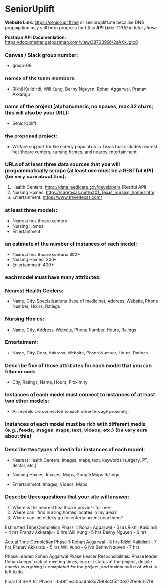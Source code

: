 # SeniorUplift
**Website Link:** https://senioruplift.me or senioruplift.me because DNS propagation may still be in progress for https
**API Link:**  _TODO in later phase_

**Postman API Documentation:** https://documenter.getpostman.com/view/38703996/2sAXxJgtx8


### Canvas / Slack group number:
* group-08

### names of the team members:
* Rikhil Kalidindi, Will Kung, Benny Nguyen, Rohan Aggarwal, Pranav Akkaraju

### name of the project (alphanumeric, no spaces, max 32 chars; this will also be your URL):
* SeniorUplift

### the proposed project:
* Welfare support for the elderly population in Texas that includes nearest healthcare centers, nursing homes, and nearby entertainment

### URLs of at least three data sources that you will programmatically scrape (at least one must be a RESTful API) (be very sure about this):
1. Health Centers: https://data.medicare.gov/developers (Restful API)
2. Nursing Homes: https://caretexas.net/list01_Texas_nursing_homes.htm
3. Entertainment: https://www.traveltexas.com/


### at least three models:
* Nearest healthcare centers
* Nursing Homes
* Entertainment

### an estimate of the number of instances of each model:
* Nearest healthcare centers: 300+
* Nursing Homes: 300+
* Entertainment: 400+

### each model must have many attributes:

### Nearest Health Centers:
* Name, City, Specializations (type of medicine), Address, Website, Phone Number, Hours, Ratings

### Nursing Homes:
* Name, City, Address, Website, Phone Number, Hours, Ratings

### Entertaiment:
* Name, City, Cost, Address, Website, Phone Number, Hours, Ratings

### Describe five of those attributes for each model that you can filter or sort:
* City, Ratings, Name, Hours, Proximity

### Instances of each model must connect to instances of at least two other models:
* All models are connected to each other through proximity.

### Instances of each model must be rich with different media (e.g., feeds, images, maps, text, videos, etc.) (be very sure about this)
### Describe two types of media for instances of each model:
* Nearest Health Centers:
    Images, maps, text, keywords (surgery, PT, dental, etc.)

* Nursing Homes:
    Images, Maps, Google Maps Ratings

* Entertainment:
    Images, Videos, Maps

### Describe three questions that your site will answer:
1. Where is the nearest healthcare provider for me?
2. Where can I find nursing homes located in my area?
3. Where can the elderly go for entertainment near them?


Estimated Time Completion Phase 1:
Rohan Aggarwal - 5 hrs
Rikhil Kalidindi - 4 hrs
Pranav Akkaraju - 6 hrs
Will Kung - 5 hrs
Benny Nguyen - 6 hrs

Actual Time Completion Phase 1:
Rohan Aggarwal - 8 hrs
Rikhil Kalidindi - 7 hrs
Pranav Akkaraju - 5 hrs
Will Kung - 6 hrs
Benny Nguyen - 7 hrs

Phase Leader: Rohan Aggarwal
Phase Leader Responsibilities: Phase leader Rohan keeps track of meeting times, current status of the project, double checks everything is completed for the project, and maintains list of what is left to do.

Final Git SHA for Phase 1: b48f1ec50ba4a88d7988c4f5f10e2720e9c107f9